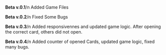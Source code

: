 **Beta v.0.1**/n
Added Game Files

**Beta v.0.2**/n
Fixed Some Bugs

**Beta v.0.3**/n
Added responsivennes and updated game logic. After opening the correct card, others did not open.

**Beta v.0.4**/n
Added counter of opened Cards, updated game logic, fixed many bugs.